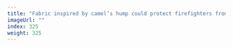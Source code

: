 ```yaml
---
title: "Fabric inspired by camel’s hump could protect firefighters from heat"
imageUrl: ""
index: 325
weight: 325
---
```

